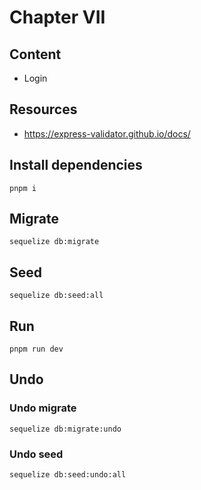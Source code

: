 # Chapter VII

## Content
- Login
## Resources
- https://express-validator.github.io/docs/

## Install dependencies
```
pnpm i
```
## Migrate
```
sequelize db:migrate
```
## Seed
```
sequelize db:seed:all
```
## Run
```
pnpm run dev
```
## Undo
### Undo migrate
```
sequelize db:migrate:undo
```
### Undo seed
```
sequelize db:seed:undo:all
```
